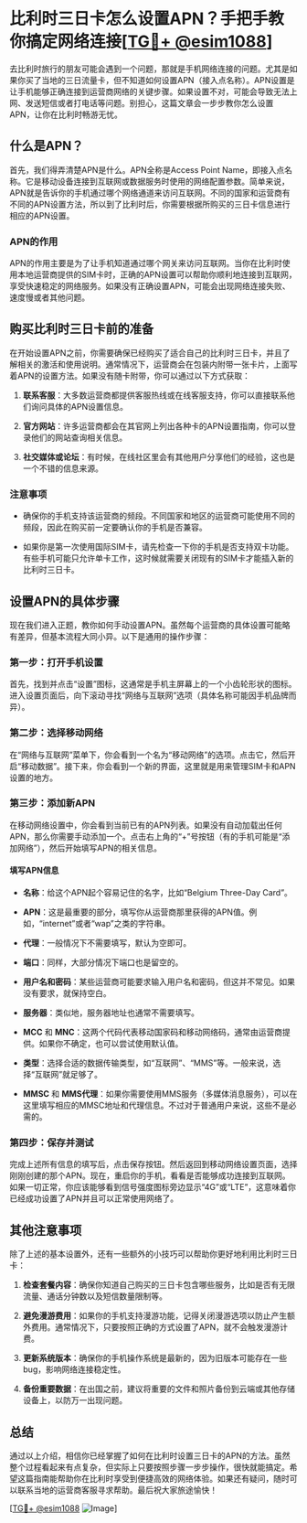 # 比利时三日卡怎么设置APN？手把手教你搞定网络连接[[TG💪+ @esim1088](https://t.me/s/esim1088)]

去比利时旅行的朋友可能会遇到一个问题，那就是手机网络连接的问题。尤其是如果你买了当地的三日流量卡，但不知道如何设置APN（接入点名称）。APN设置是让手机能够正确连接到运营商网络的关键步骤。如果设置不对，可能会导致无法上网、发送短信或者打电话等问题。别担心，这篇文章会一步步教你怎么设置APN，让你在比利时畅游无忧。

## 什么是APN？

首先，我们得弄清楚APN是什么。APN全称是Access Point Name，即接入点名称。它是移动设备连接到互联网或数据服务时使用的网络配置参数。简单来说，APN就是告诉你的手机通过哪个网络通道来访问互联网。不同的国家和运营商有不同的APN设置方法，所以到了比利时后，你需要根据所购买的三日卡信息进行相应的APN设置。

### APN的作用

APN的作用主要是为了让手机知道通过哪个网关来访问互联网。当你在比利时使用本地运营商提供的SIM卡时，正确的APN设置可以帮助你顺利地连接到互联网，享受快速稳定的网络服务。如果没有正确设置APN，可能会出现网络连接失败、速度慢或者其他问题。

## 购买比利时三日卡前的准备

在开始设置APN之前，你需要确保已经购买了适合自己的比利时三日卡，并且了解相关的激活和使用说明。通常情况下，运营商会在包装内附带一张卡片，上面写着APN的设置方法。如果没有随卡附带，你可以通过以下方式获取：

1. **联系客服**：大多数运营商都提供客服热线或在线客服支持，你可以直接联系他们询问具体的APN设置信息。
   
2. **官方网站**：许多运营商都会在其官网上列出各种卡的APN设置指南，你可以登录他们的网站查询相关信息。

3. **社交媒体或论坛**：有时候，在线社区里会有其他用户分享他们的经验，这也是一个不错的信息来源。

### 注意事项

- 确保你的手机支持该运营商的频段。不同国家和地区的运营商可能使用不同的频段，因此在购买前一定要确认你的手机是否兼容。
  
- 如果你是第一次使用国际SIM卡，请先检查一下你的手机是否支持双卡功能。有些手机可能只允许单卡工作，这时候就需要关闭现有的SIM卡才能插入新的比利时三日卡。

## 设置APN的具体步骤

现在我们进入正题，教你如何手动设置APN。虽然每个运营商的具体设置可能略有差异，但基本流程大同小异。以下是通用的操作步骤：

### 第一步：打开手机设置

首先，找到并点击“设置”图标，这通常是手机主屏幕上的一个小齿轮形状的图标。进入设置页面后，向下滚动寻找“网络与互联网”选项（具体名称可能因手机品牌而异）。

### 第二步：选择移动网络

在“网络与互联网”菜单下，你会看到一个名为“移动网络”的选项。点击它，然后开启“移动数据”。接下来，你会看到一个新的界面，这里就是用来管理SIM卡和APN设置的地方。

### 第三步：添加新APN

在移动网络设置中，你会看到当前已有的APN列表。如果没有自动加载出任何APN，那么你需要手动添加一个。点击右上角的“+”号按钮（有的手机可能是“添加网络”），然后开始填写APN的相关信息。

#### 填写APN信息

- **名称**：给这个APN起个容易记住的名字，比如“Belgium Three-Day Card”。
  
- **APN**：这是最重要的部分，填写你从运营商那里获得的APN值。例如，“internet”或者“wap”之类的字符串。

- **代理**：一般情况下不需要填写，默认为空即可。

- **端口**：同样，大部分情况下端口也是留空的。

- **用户名和密码**：某些运营商可能要求输入用户名和密码，但这并不常见。如果没有要求，就保持空白。

- **服务器**：类似地，服务器地址也通常不需要填写。

- **MCC** 和 **MNC**：这两个代码代表移动国家码和移动网络码，通常由运营商提供。如果你不确定，也可以尝试使用默认值。

- **类型**：选择合适的数据传输类型，如“互联网”、“MMS”等。一般来说，选择“互联网”就足够了。

- **MMSC** 和 **MMS代理**：如果你需要使用MMS服务（多媒体消息服务），可以在这里填写相应的MMSC地址和代理信息。不过对于普通用户来说，这些不是必需的。

### 第四步：保存并测试

完成上述所有信息的填写后，点击保存按钮。然后返回到移动网络设置页面，选择刚刚创建的那个APN。现在，重启你的手机，看看是否能够成功连接到互联网。如果一切正常，你应该能够看到信号强度图标旁边显示“4G”或“LTE”，这意味着你已经成功设置了APN并且可以正常使用网络了。

## 其他注意事项

除了上述的基本设置外，还有一些额外的小技巧可以帮助你更好地利用比利时三日卡：

1. **检查套餐内容**：确保你知道自己购买的三日卡包含哪些服务，比如是否有无限流量、通话分钟数以及短信数量限制等。

2. **避免漫游费用**：如果你的手机支持漫游功能，记得关闭漫游选项以防止产生额外费用。通常情况下，只要按照正确的方式设置了APN，就不会触发漫游计费。

3. **更新系统版本**：确保你的手机操作系统是最新的，因为旧版本可能存在一些bug，影响网络连接稳定性。

4. **备份重要数据**：在出国之前，建议将重要的文件和照片备份到云端或其他存储设备上，以防万一出现问题。

## 总结

通过以上介绍，相信你已经掌握了如何在比利时设置三日卡的APN的方法。虽然整个过程看起来有点复杂，但实际上只要按照步骤一步步操作，很快就能搞定。希望这篇指南能帮助你在比利时享受到便捷高效的网络体验。如果还有疑问，随时可以联系当地的运营商客服寻求帮助。最后祝大家旅途愉快！

[[TG💪+ @esim1088](https://t.me/s/esim1088) ![Image](https://i.postimg.cc/4NQfJmqS/Snipaste-2025-05-13-00-14-12.png)]